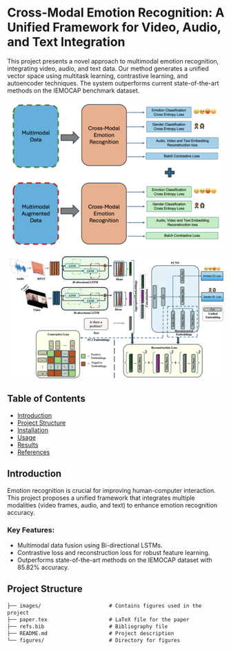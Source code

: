 # Cross-Modal Emotion Recognition: A Unified Framework for Video, Audio, and Text Integration

This project presents a novel approach to multimodal emotion recognition, integrating video, audio, and text data. Our method generates a unified vector space using multitask learning, contrastive learning, and autoencoder techniques. The system outperforms current state-of-the-art methods on the IEMOCAP benchmark dataset.

![Alt Fig. 1. Illustraion of Cross-modal emotion recognition (CMER)](images/Fig1_4.png)

![Alt text](images/Fig2_2.png)

## Table of Contents
- [Introduction](#introduction)
- [Project Structure](#project-structure)
- [Installation](#installation)
- [Usage](#usage)
- [Results](#results)
- [References](#references)

## Introduction
Emotion recognition is crucial for improving human-computer interaction. This project proposes a unified framework that integrates multiple modalities (video frames, audio, and text) to enhance emotion recognition accuracy.

### Key Features:
- Multimodal data fusion using Bi-directional LSTMs.
- Contrastive loss and reconstruction loss for robust feature learning.
- Outperforms state-of-the-art methods on the IEMOCAP dataset with 85.82% accuracy.

## Project Structure
```plaintext
├── images/                      # Contains figures used in the project
├── paper.tex                    # LaTeX file for the paper
├── refs.bib                     # Bibliography file
├── README.md                    # Project description
└── figures/                     # Directory for figures
